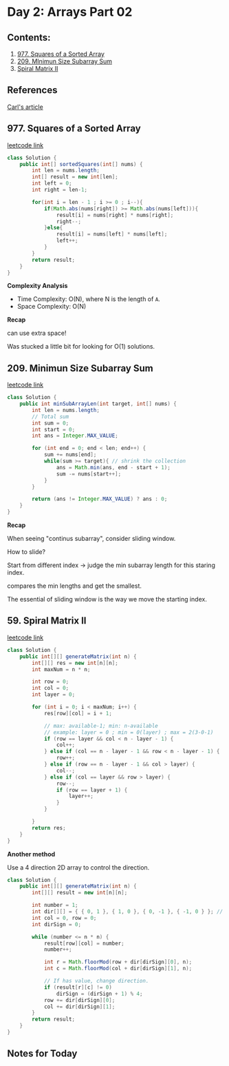 # Day 2: Arrays Part 02

## Contents:

1. [977. Squares of a Sorted Array](#977)
2. [209. MInimun Size Subarray Sum](#209)
3. [Spiral Matrix II](#59)

## References

[Carl's article]([https://programmercarl.com/0977.%E6%9C%89%E5%BA%8F%E6%95%B0%E7%BB%84%E7%9A%84%E5%B9%B3%E6%96%B9.html](https://programmercarl.com/0977.%E6%9C%89%E5%BA%8F%E6%95%B0%E7%BB%84%E7%9A%84%E5%B9%B3%E6%96%B9.html)https://programmercarl.com/%E6%95%B0%E7%BB%84%E7%90%86%E8%AE%BA%E5%9F%BA%E7%A1%80.html)

## 977. Squares of a Sorted Array <a name="977"></a>

[leetcode link](https://leetcode.com/problems/squares-of-a-sorted-array/description/)

```java
class Solution {
    public int[] sortedSquares(int[] nums) {
        int len = nums.length;
        int[] result = new int[len];
        int left = 0;
        int right = len-1;

        for(int i = len - 1 ; i >= 0 ; i--){
            if(Math.abs(nums[right]) >= Math.abs(nums[left])){
                result[i] = nums[right] * nums[right];
                right--;
            }else{
                result[i] = nums[left] * nums[left];
                left++;
            }
        }
        return result;
    }
}
```

**Complexity Analysis**

* Time Complexity: O(N), where N is the length of `A`.
* Space Complexity: O(N)

**Recap**

can use extra space!

Was stucked a little bit for looking for O(1) solutions.

## 209. Minimun Size Subarray Sum<a name="209"></a>

[leetcode link](https://leetcode.com/problems/minimum-size-subarray-sum/https://leetcode.com/problems/remove-element/description/)

```java
class Solution {
    public int minSubArrayLen(int target, int[] nums) {
        int len = nums.length;
        // Total sum
        int sum = 0;
        int start = 0;
        int ans = Integer.MAX_VALUE;

        for (int end = 0; end < len; end++) {
            sum += nums[end];
            while(sum >= target){ // shrink the collection
                ans = Math.min(ans, end - start + 1);
                sum -= nums[start++];
            }
        }

        return (ans != Integer.MAX_VALUE) ? ans : 0;
    }
}
```

**Recap**

When seeing "continus subarray", consider sliding window.

How to slide?

Start from different index -> judge the min subarray length for this staring index.

compares the min lengths and get the smallest.

The essential of sliding window is the way we move the starting index.

## 59. Spiral Matrix II <a name="59"></a>

[leetcode link](https://leetcode.com/problems/minimum-size-subarray-sum/https://leetcode.com/problems/remove-element/description/)

```java
class Solution {
    public int[][] generateMatrix(int n) {
        int[][] res = new int[n][n];
        int maxNum = n * n;

        int row = 0;
        int col = 0;
        int layer = 0;

        for (int i = 0; i < maxNum; i++) {
            res[row][col] = i + 1;

            // max: available-1; min: n-available
            // example: layer = 0 ; min = 0(layer) ; max = 2(3-0-1)
            if (row == layer && col < n - layer - 1) {
                col++;
            } else if (col == n - layer - 1 && row < n - layer - 1) {
                row++;
            } else if (row == n - layer - 1 && col > layer) {
                col--;
            } else if (col == layer && row > layer) {
                row--;
                if (row == layer + 1) {
                    layer++;
                }
            }

        }
        return res;
    }
}
```

**Another method**

Use a 4 direction 2D array to control the direction.

```java
class Solution {
    public int[][] generateMatrix(int n) {
        int[][] result = new int[n][n];

        int number = 1;
        int dir[][] = { { 0, 1 }, { 1, 0 }, { 0, -1 }, { -1, 0 } }; // This mindset can be reused for other Problems.
        int col = 0, row = 0;
        int dirSign = 0;

        while (number <= n * n) {
            result[row][col] = number;
            number++;

            int r = Math.floorMod(row + dir[dirSign][0], n);
            int c = Math.floorMod(col + dir[dirSign][1], n);

            // If has value, change direction.
            if (result[r][c] != 0)
                dirSign = (dirSign + 1) % 4;
            row += dir[dirSign][0];
            col += dir[dirSign][1];
        }
        return result;
    }
}
```

## Notes for Today <a name="notes"></a>
